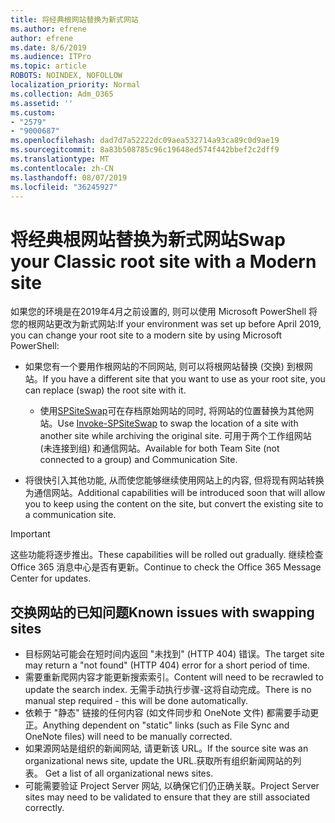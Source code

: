 ```yaml
---
title: 将经典根网站替换为新式网站
ms.author: efrene
author: efrene
ms.date: 8/6/2019
ms.audience: ITPro
ms.topic: article
ROBOTS: NOINDEX, NOFOLLOW
localization_priority: Normal
ms.collection: Adm_O365
ms.assetid: ''
ms.custom:
- "2579"
- "9000687"
ms.openlocfilehash: dad7d7a52222dc09aea532714a93ca89c0d9ae19
ms.sourcegitcommit: 8a83b508785c96c19648ed574f442bbef2c2dff9
ms.translationtype: MT
ms.contentlocale: zh-CN
ms.lasthandoff: 08/07/2019
ms.locfileid: "36245927"
---
```

# <a name="swap-your-classic-root-site-with-a-modern-site"></a><span data-ttu-id="6ba5f-102">将经典根网站替换为新式网站</span><span class="sxs-lookup"><span data-stu-id="6ba5f-102">Swap your Classic root site with a Modern site</span></span>

<span data-ttu-id="6ba5f-103">如果您的环境是在2019年4月之前设置的, 则可以使用 Microsoft PowerShell 将您的根网站更改为新式网站:</span><span class="sxs-lookup"><span data-stu-id="6ba5f-103">If your environment was set up before April 2019, you can change your root site to a modern site by using Microsoft PowerShell:</span></span>

- <span data-ttu-id="6ba5f-104">如果您有一个要用作根网站的不同网站, 则可以将根网站替换 (交换) 到根网站。</span><span class="sxs-lookup"><span data-stu-id="6ba5f-104">If you have a different site that you want to use as your root site, you can replace (swap) the root site with it.</span></span> 
    - <span data-ttu-id="6ba5f-105">使用[SPSiteSwap](https://docs.microsoft.com/powershell/module/sharepoint-online/invoke-spositeswap?view=sharepoint-ps)可在存档原始网站的同时, 将网站的位置替换为其他网站。</span><span class="sxs-lookup"><span data-stu-id="6ba5f-105">Use [Invoke-SPSiteSwap](https://docs.microsoft.com/powershell/module/sharepoint-online/invoke-spositeswap?view=sharepoint-ps) to swap the location of a site with another site while archiving the original site.</span></span> <span data-ttu-id="6ba5f-106">可用于两个工作组网站 (未连接到组) 和通信网站。</span><span class="sxs-lookup"><span data-stu-id="6ba5f-106">Available for both Team Site (not connected to a group) and Communication Site.</span></span> 

- <span data-ttu-id="6ba5f-107">将很快引入其他功能, 从而使您能够继续使用网站上的内容, 但将现有网站转换为通信网站。</span><span class="sxs-lookup"><span data-stu-id="6ba5f-107">Additional capabilities will be introduced soon that will allow you to keep using the content on the site, but convert the existing site to a communication site.</span></span> 
>[!Important]
><span data-ttu-id="6ba5f-108">这些功能将逐步推出。</span><span class="sxs-lookup"><span data-stu-id="6ba5f-108">These capabilities will be rolled out gradually.</span></span> <span data-ttu-id="6ba5f-109">继续检查 Office 365 消息中心是否有更新。</span><span class="sxs-lookup"><span data-stu-id="6ba5f-109">Continue to check the Office 365 Message Center for updates.</span></span> 

## <a name="known-issues-with-swapping-sites"></a><span data-ttu-id="6ba5f-110">交换网站的已知问题</span><span class="sxs-lookup"><span data-stu-id="6ba5f-110">Known issues with swapping sites</span></span>

- <span data-ttu-id="6ba5f-111">目标网站可能会在短时间内返回 "未找到" (HTTP 404) 错误。</span><span class="sxs-lookup"><span data-stu-id="6ba5f-111">The target site may return a "not found" (HTTP 404) error for a short period of time.</span></span>
- <span data-ttu-id="6ba5f-112">需要重新爬网内容才能更新搜索索引。</span><span class="sxs-lookup"><span data-stu-id="6ba5f-112">Content will need to be recrawled to update the search index.</span></span> <span data-ttu-id="6ba5f-113">无需手动执行步骤-这将自动完成。</span><span class="sxs-lookup"><span data-stu-id="6ba5f-113">There is no manual step required - this will be done automatically.</span></span>
- <span data-ttu-id="6ba5f-114">依赖于 "静态" 链接的任何内容 (如文件同步和 OneNote 文件) 都需要手动更正。</span><span class="sxs-lookup"><span data-stu-id="6ba5f-114">Anything dependent on "static" links (such as File Sync and OneNote files) will need to be manually corrected.</span></span>
- <span data-ttu-id="6ba5f-115">如果源网站是组织的新闻网站, 请更新该 URL。</span><span class="sxs-lookup"><span data-stu-id="6ba5f-115">If the source site was an organizational news site, update the URL.</span></span><span data-ttu-id="6ba5f-116">获取所有组织新闻网站的列表。</span><span class="sxs-lookup"><span data-stu-id="6ba5f-116"> Get a list of all organizational news sites.</span></span>
- <span data-ttu-id="6ba5f-117">可能需要验证 Project Server 网站, 以确保它们仍正确关联。</span><span class="sxs-lookup"><span data-stu-id="6ba5f-117">Project Server sites may need to be validated to ensure that they are still associated correctly.</span></span>





